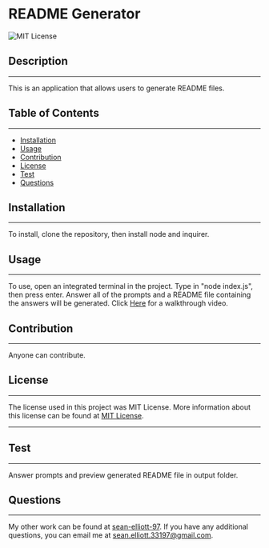 
  # README Generator
  
  ![MIT License](https://img.shields.io/static/v1?label=License&message=MIT%20License&color=green)
  
  
  ## Description
  --- 
  This is an application that allows users to generate README files.
  
  ## Table of Contents
  ---
  * [Installation](#installation)
  * [Usage](#usage)
  * [Contribution](#contribution)
  * [License](#license)
  * [Test](#test)
  * [Questions](#questions)
  
  ## Installation
  ---
  To install, clone the repository, then install node and inquirer.
  
  ## Usage
  ---
  To use, open an integrated terminal in the project. Type in "node index.js", then press enter. Answer all of the prompts and a README file containing the answers will be generated.
  Click <a href = "https://watch.screencastify.com/v/ooRZfHpg7hVZ6mL7ptwr" target = "blank">Here</a> for a walkthrough video.
  
  ## Contribution
  ---
  Anyone can contribute.
  
  ## License
  ---
  The license used in this project was MIT License. More information about this license can be found at [MIT License](https://choosealicense.com/licenses/mit/).
    
  ---
  ## Test
  ---
  Answer prompts and preview generated README file in output folder. 
  
  ## Questions
  ---
  My other work can be found at <a href="https://github.com/sean-elliott-97" title="github profile" target = "blank">sean-elliott-97</a>. If you have any additional questions, you can email me at [sean.elliott.33197@gmail.com](mailto:sean.elliott.33197@gmail.com).
  
  
